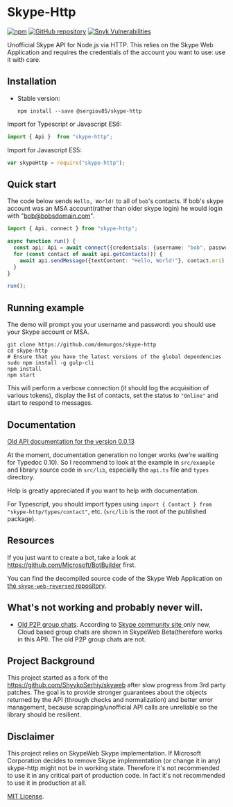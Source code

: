 # Skype-Http

[![npm](https://img.shields.io/npm/v/@sergiov85/skype-http)](https://www.npmjs.com/package/@sergiov85/skype-http)
[![GitHub repository](https://img.shields.io/badge/Github-SergioV85%2Fskype--http-blue.svg)](https://github.com/SergioV85/skype-http)
[![Snyk Vulnerabilities](https://img.shields.io/snyk/vulnerabilities/npm/@sergiov85/skype-http)](https://snyk.io/)

Unofficial Skype API for Node.js via HTTP.
This relies on the Skype Web Application and requires the credentials of the account you want to use: use it with care.

## Installation

- Stable version:

  ````shell
  npm install --save @sergiov85/skype-http
  ````


Import for Typescript or Javascript ES6:
````typescript
import { Api }  from "skype-http";
````

Import for Javascript ES5:
````javascript
var skypeHttp = require("skype-http");
````

## Quick start

The code below sends `Hello, World!` to all of `bob`'s contacts.  If bob's skype account was an MSA account(rather than older skype login) he would login with "bob@bobsdomain.com".

```typescript
import { Api, connect } from "skype-http";

async function run() {
  const api: Api = await connect({credentials: {username: "bob", password: "hunter2"}});
  for (const contact of await api.getContacts()) {
    await api.sendMessage({textContent: "Hello, World!"}, contact.mri);
  }
}

run();
```

## Running example

The demo will prompt you your username and password: you should use your Skype account or MSA.

````shell
git clone https://github.com/demurgos/skype-http
cd skype-http
# Ensure that you have the latest versions of the global dependencies
sudo npm install -g gulp-cli
npm install
npm start
````

This will perform a verbose connection (it should log the acquisition of various tokens), display the list of contacts,
set the status to `"Online"` and start to respond to messages.

## Documentation

[Old API documentation for the version 0.0.13](https://ocilo.github.io/skype-http/)

At the moment, documentation generation no longer works (we're waiting for Typedoc 0.10). So
I recommend to look at the example in `src/example` and library source code in `src/lib`,
especially the `api.ts` file and `types` directory.

Help is greatly appreciated if you want to help with documentation.

For Typescript, you should import types using `import { Contact } from "skype-http/types/contact"`,
etc. (`src/lib` is the root of the published package).

## Resources

If you just want to create a bot, take a look at <https://github.com/Microsoft/BotBuilder> first.

You can find the decompiled source code of the Skype Web Application on [the `skype-web-reversed` repository](https://github.com/demurgos/skype-web-reversed).

## What's not working and probably never will.

* [Old P2P group chats](https://github.com/ShyykoSerhiy/skyweb/issues/6). According to  [Skype community site ](http://community.skype.com/t5/Skype-for-Web-Beta/Group-chats-missing-on-skype-web/td-p/3884218) only new, Cloud based group chats are shown in SkypeWeb Beta(therefore works in this API). The old P2P group chats are not.

## Project Background

This project started as a fork of the https://github.com/ShyykoSerhiy/skyweb after slow progress from 3rd party patches. The goal is to provide stronger guarantees about the objects returned by the API (through checks and normalization) and better error management, because scrapping/unofficial API calls are unreliable so the library should be resilient.

## Disclaimer
This project relies on SkypeWeb Skype implementation. If Microsoft Corporation decides to remove Skype
implementation (or change it in any) skype-http might not be in working state. Therefore it's not recommended to use it
in any critical part of production code. In fact it's not recommended to use it in production at all.

[MIT License](https://github.com/demurgos/skype-http/blob/master/LICENSE.md).
